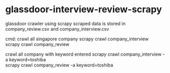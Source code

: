 # glassdoor-interview-review-scrapy

glassdoor crawler using scrapy
scraped data is stored in company_review.csv and company_interview.csv

cmd:
crawl all singapore company
	scrapy crawl company_interview				
	scrapy crawl company_review

crawl all company with keyword entered
	scrapy crawl company_interview -a keyword=toshiba	
	scrapy crawl company_review -a keyword=toshiba
